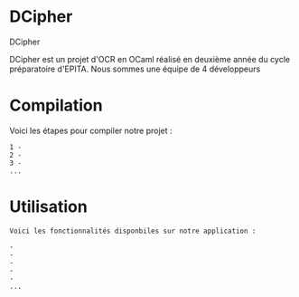DCipher
=======

DCipher

DCipher est un projet d'OCR en OCaml réalisé en deuxième année du cycle préparatoire d'EPITA.
Nous sommes une équipe de 4 développeurs 

Compilation
===========

Voici les étapes pour compiler notre projet :

    1 -
    2 -
    3 -
    ...

Utilisation
===========

    Voici les fonctionnalités disponbiles sur notre application :

    -
    -
    -
    -
    -
    ...
